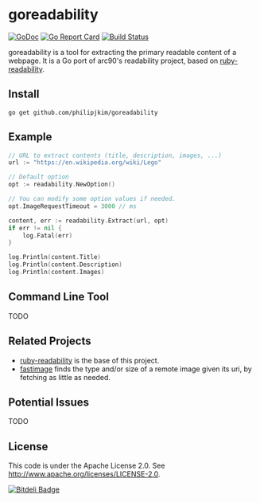 goreadability
=============

[![GoDoc](https://godoc.org/github.com/philipjkim/goreadability?status.svg)](https://godoc.org/github.com/philipjkim/goreadability) [![Go Report Card](https://goreportcard.com/badge/github.com/philipjkim/goreadability)](https://goreportcard.com/report/github.com/philipjkim/goreadability) [![Build Status](https://travis-ci.org/philipjkim/goreadability.svg)](https://travis-ci.org/philipjkim/goreadability)

goreadability is a tool for extracting the primary readable content of a
webpage. It is a Go port of arc90's readability project, 
based on [ruby-readability](https://github.com/cantino/ruby-readability). 


Install
-------

    go get github.com/philipjkim/goreadability


Example
-------

```go
// URL to extract contents (title, description, images, ...)
url := "https://en.wikipedia.org/wiki/Lego"

// Default option
opt := readability.NewOption()

// You can modify some option values if needed.
opt.ImageRequestTimeout = 3000 // ms

content, err := readability.Extract(url, opt)
if err != nil {
    log.Fatal(err)
}

log.Println(content.Title)
log.Println(content.Description)
log.Println(content.Images)
```


Command Line Tool
-----------------

TODO


Related Projects
----------------

* [ruby-readability](https://github.com/cantino/ruby-readability) is the base of this project.
* [fastimage](https://github.com/rubenfonseca/fastimage) finds the type and/or size of a remote image given its uri, by fetching as little as needed.


Potential Issues
----------------

TODO


License
-------

This code is under the Apache License 2.0. See <http://www.apache.org/licenses/LICENSE-2.0>.


[![Bitdeli Badge](https://d2weczhvl823v0.cloudfront.net/philipjkim/goreadability/trend.png)](https://bitdeli.com/free "Bitdeli Badge")

